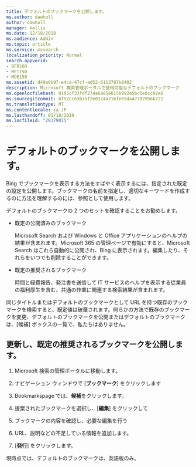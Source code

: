 ```yaml
---
title: デフォルトのブックマークを公開します。
ms.author: dawholl
author: dawholl
manager: kellis
ms.date: 12/18/2018
ms.audience: Admin
ms.topic: article
ms.service: mssearch
localization_priority: Normal
search.appverid:
- BFB160
- MET150
- MOE150
ms.assetid: d49a0b97-e4ca-47cf-ad52-6113787b8402
description: Microsoft 検索管理ポータルで使用可能なデフォルトのブックマーク
ms.openlocfilehash: 0105cf33fdf274a6a856615b992e5bc0e0cc02e8
ms.sourcegitcommit: bf52cc63b75f2e0324a716fe65da47702956b722
ms.translationtype: MT
ms.contentlocale: ja-JP
ms.lasthandoff: 01/18/2019
ms.locfileid: "29379015"
---
```

# <a name="publish-default-bookmarks"></a>デフォルトのブックマークを公開します。

Bing でブックマークを表示する方法をすばやく表示するには、指定された既定の設定を公開します。ブックマークの名前を指定し、適切なキーワードを作成するのに方法を理解するのには、参照として使用します。
  
デフォルトのブックマークの 2 つのセットを確認することをお勧めします。
  
- 既定の公開済みのブックマーク
    
    Microsoft Search および Windows と Office アプリケーションのヘルプの結果が含まれます。Microsoft 365 の管理ページで有効にすると、Microsoft Search はこれら自動的に公開され、Bing に表示されます。編集したり、それらをいつでも削除することができます。
    
- 既定の推奨されるブックマーク
    
    時間と経費報告、発注書を送信して IT サービスのヘルプを表示する従業員の福利厚生を含む、共通の作業に関連する検索結果が含まれます。
    
同じタイトルまたはデフォルトのブックマークとして URL を持つ既存のブックマークを検索すると、既定値は破棄されます。何らかの方法で既存のブックマークを変更、デフォルトのブックマークを公開またはデフォルトのブックマークは、[候補] ボックスの一覧で、私たちはありません。
  
## <a name="update-and-publish-a-default-suggested-bookmark"></a>更新し、既定の推奨されるブックマークを公開します。

1. Microsoft 検索の管理ポータルに移動します。
    
2. ナビゲーション ウィンドウで [**ブックマーク**] をクリックします
    
3. Bookmarkspage では、**候補**をクリックします。
    
4. 提案されたブックマークを選択し、[**編集**] をクリックして
    
5. ブックマークの内容を確認し、必要な編集を行う
    
6. URL、説明などの不足している情報を追加します。
    
7. [**発行**] をクリックします。
    
現時点では、デフォルトのブックマークは、英語版のみ。 

  

